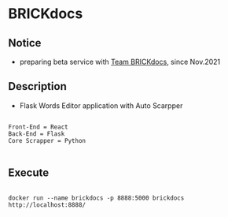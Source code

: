 # BRICKdocs

## Notice
- preparing beta service with [Team BRICKdocs](https://github.com/BRICKdocs), since Nov.2021

## Description
- Flask Words Editor application with Auto Scarpper
<pre>
<code>
Front-End = React 
Back-End = Flask
Core Scrapper = Python
</code>
</pre>

## Execute
<pre>
<code>
docker run --name brickdocs -p 8888:5000 brickdocs
http://localhost:8888/
</code>
</pre>
